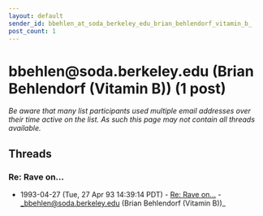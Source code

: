 ```yaml
---
layout: default
sender_id: bbehlen_at_soda_berkeley_edu_brian_behlendorf_vitamin_b_
post_count: 1
---
```


# bbehlen<span>@</span>soda.berkeley.edu (Brian Behlendorf (Vitamin B)) (1 post)

_Be aware that many list participants used multiple email addresses over their time active on the list. As such this page may not contain all threads available._

## Threads

### Re: Rave on...
+ 1993-04-27 (Tue, 27 Apr 93 14:39:14 PDT) - [Re: Rave on...](/archive/1993/04/554d5bac91fb0a6f9d1ce7ad4ad7366ea97ff723eedd419cabd2d473202f5d8d) - _bbehlen@soda.berkeley.edu (Brian Behlendorf (Vitamin B))_

